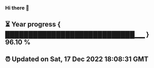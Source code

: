 ### Hi there 👋
⏳ Year progress { ████████████████████████████▁▁ } 96.10 %
---
⏰ Updated on Sat, 17 Dec 2022 18:08:31 GMT
---
